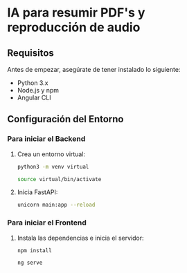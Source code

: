 # IA para resumir PDF's y reproducción de audio

## Requisitos

Antes de empezar, asegúrate de tener instalado lo siguiente:

- Python 3.x
- Node.js y npm
- Angular CLI

## Configuración del Entorno

### Para iniciar el Backend

1. Crea un entorno virtual:

   ```bash
   python3 -m venv virtual
   ```
   
   ```bash
   source virtual/bin/activate
   ```

2. Inicia FastAPI:

   ```bash
   unicorn main:app --reload
   ```

### Para iniciar el Frontend

1. Instala las dependencias e inicia el servidor:

   ```bash
   npm install
   ```
   
   ```bash
   ng serve
   ```